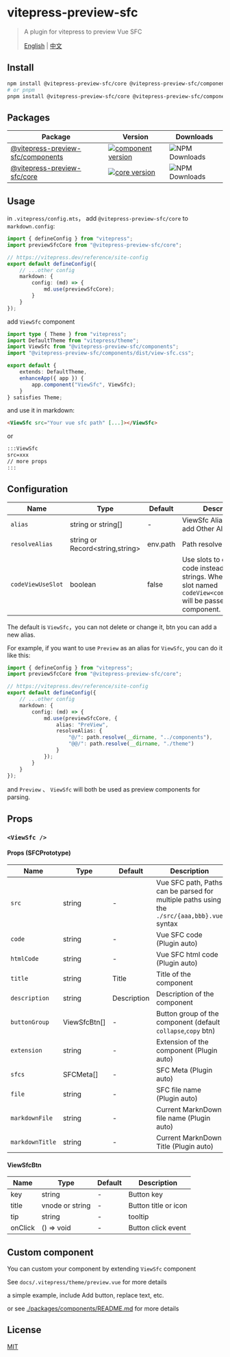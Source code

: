 # vitepress-preview-sfc

> A plugin for vitepress to preview Vue SFC
>
> [English](./README.md) | [中文](./README_CN.md)

## Install

```bash
npm install @vitepress-preview-sfc/core @vitepress-preview-sfc/components
# or pnpm
pnpm install @vitepress-preview-sfc/core @vitepress-preview-sfc/components
```

## Packages

| Package                                                  | Version                                                                                                                                             | Downloads                                                                             |
| -------------------------------------------------------- | --------------------------------------------------------------------------------------------------------------------------------------------------- | ------------------------------------------------------------------------------------- |
| [@vitepress-preview-sfc/components](packages/components) | [![component version](https://badgen.net/npm/v/@vitepress-preview-sfc/components)](https://www.npmjs.com/package/@vitepress-preview-sfc/components) | ![NPM Downloads](https://img.shields.io/npm/dw/%40vitepress-preview-sfc%2Fcomponents) |
| [@vitepress-preview-sfc/core](packages/core)             | [![core version](https://badgen.net/npm/v/@vitepress-preview-sfc/core)](https://www.npmjs.com/package/@vitepress-preview-sfc/core)                  | ![NPM Downloads](https://img.shields.io/npm/dw/%40vitepress-preview-sfc%2Fcore)       |

## Usage

in `.vitepress/config.mts`， add `@vitepress-preview-sfc/core` to `markdown.config`:

```ts
import { defineConfig } from "vitepress";
import previewSfcCore from "@vitepress-preview-sfc/core";

// https://vitepress.dev/reference/site-config
export default defineConfig({
	// ...other config
	markdown: {
		config: (md) => {
			md.use(previewSfcCore);
		}
	}
});
```

add `ViewSfc` component

```ts
import type { Theme } from "vitepress";
import DefaultTheme from "vitepress/theme";
import ViewSfc from "@vitepress-preview-sfc/components";
import "@vitepress-preview-sfc/components/dist/view-sfc.css";

export default {
	extends: DefaultTheme,
	enhanceApp({ app }) {
		app.component("ViewSfc", ViewSfc);
	}
} satisfies Theme;
```

and use it in markdown:

```md
<ViewSfc src="Your vue sfc path" [...]></ViewSfc>
```

or

```md
:::ViewSfc
src=xxx
// more props
:::
```

## Configuration

| Name              | Type                            | Default  | Description                                                                                                                                |
| ----------------- | ------------------------------- | -------- | ------------------------------------------------------------------------------------------------------------------------------------------ |
| `alias`           | string or string[]              | -        | ViewSfc Alias , You Can add Other Alias                                                                                                    |
| `resolveAlias`    | string or Record<string,string> | env.path | Path resolve alias                                                                                                                         |
| `codeViewUseSlot` | boolean                         | false    | Use slots to display code instead of HTML strings. When enabled, a slot named `codeView<componentName>` will be passed into the component. |

The default is `ViewSfc`，you can not delete or change it, btn you can add a new alias.

For example, if you want to use `Preview` as an alias for `ViewSfc`, you can do it like this:

```ts
import { defineConfig } from "vitepress";
import previewSfcCore from "@vitepress-preview-sfc/core";

// https://vitepress.dev/reference/site-config
export default defineConfig({
	// ...other config
	markdown: {
		config: (md) => {
			md.use(previewSfcCore, {
				alias: "PreView",
				resolveAlias: {
					"@/": path.resolve(__dirname, "../components"),
					"@@/": path.resolve(__dirname, "./theme")
				}
			});
		}
	}
});
```

and `Preview` 、 `ViewSfc` will both be used as preview components for parsing.

## Props

### `<ViewSfc />`

#### Props (SFCPrototype)

| Name            | Type         | Default     | Description                                                                                 |
| --------------- | ------------ | ----------- | ------------------------------------------------------------------------------------------- |
| `src`           | string       | -           | Vue SFC path, Paths can be parsed for multiple paths using the `./src/{aaa,bbb}.vue` syntax |
| `code`          | string       | -           | Vue SFC code (Plugin auto)                                                                  |
| `htmlCode`      | string       | -           | Vue SFC html code (Plugin auto)                                                             |
| `title`         | string       | Title       | Title of the component                                                                      |
| `description`   | string       | Description | Description of the component                                                                |
| `buttonGroup`   | ViewSfcBtn[] | -           | Button group of the component (default `collapse`,`copy` btn)                               |
| `extension`     | string       | -           | Extension of the component (Plugin auto)                                                    |
| `sfcs`          | SFCMeta[]    | -           | SFC Meta (Plugin auto)                                                                      |
| `file`          | string       | -           | SFC file name (Plugin auto)                                                                 |
| `markdownFile`  | string       | -           | Current MarknDown file name (Plugin auto)                                                   |
| `markdownTitle` | string       | -           | Current MarknDown Title (Plugin auto)                                                       |

#### ViewSfcBtn

| Name    | Type            | Default | Description          |
| ------- | --------------- | ------- | -------------------- |
| key     | string          | -       | Button key           |
| title   | vnode or string | -       | Button title or icon |
| tip     | string          | -       | tooltip              |
| onClick | () => void      | -       | Button click event   |

## Custom component

You can custom your component by extending `ViewSfc` component

See `docs/.vitepress/theme/preview.vue` for more details

a simple example, include Add button, replace text, etc.

or see [./packages/components/README.md](./packages/components/README.md) for more details

## License

[MIT](./LICENSE)
